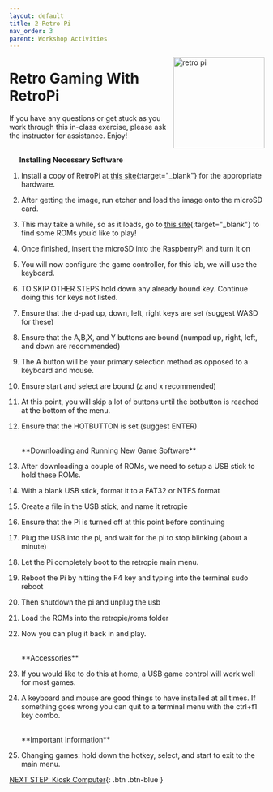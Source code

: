 ```yaml
---
layout: default
title: 2-Retro Pi
nav_order: 3
parent: Workshop Activities
---
```


<img src="images/logo-2.png" alt="retro pi" style="float:right;width:180px;">

# Retro Gaming With RetroPi

If you have any questions or get stuck as you work through this in-class exercise, please ask the instructor for assistance. Enjoy!

<br>&nbsp;&nbsp;&nbsp;&nbsp;&nbsp;**Installing Necessary Software**

1.  Install a copy of RetroPi at [this site](https://retropie.org.uk/download/){:target="_blank"} for the appropriate hardware.
2.  After getting the image, run etcher and load the image onto the microSD card.
3.  This may take a while, so as it loads, go to [this site](https://www.downloadroms.io/){:target="_blank"} to find some ROMs you’d like to play!
4.  Once finished, insert the microSD into the RaspberryPi and turn it on
5.  You will now configure the game controller, for this lab, we will use the keyboard.
6.  TO SKIP OTHER STEPS hold down any already bound key. Continue doing this for keys not listed.
7.  Ensure that the d-pad up, down, left, right keys are set (suggest WASD for these)
8.  Ensure that the A,B,X, and Y buttons are bound (numpad up, right, left, and down are recommended)
9.  The A button will be your primary selection method as opposed to a keyboard and mouse.
0.  Ensure start and select are bound (z and x recommended)
1.  At this point, you will skip a lot of buttons until the botbutton is reached at the bottom of the menu.
2.  Ensure that the HOTBUTTON is set (suggest ENTER)

    <br>
    **Downloading and Running New Game Software**
    
3.  After downloading a couple of ROMs, we need to setup a USB stick to hold these ROMs.
4.  With a blank USB stick, format it to a FAT32 or NTFS format
5.  Create a file in the USB stick, and name it retropie
6.  Ensure that the Pi is turned off at this point before continuing
7.  Plug the USB into the pi, and wait for the pi to stop blinking (about a minute)
8.  Let the Pi completely boot to the retropie main menu.
9.  Reboot the Pi by hitting the F4 key and typing into the terminal sudo reboot
0.  Then shutdown the pi and unplug the usb
1.  Load the ROMs into the retropie/roms folder
2.  Now you can plug it back in and play.

    <br>
    **Accessories**
    
3.  If you would like to do this at home, a USB game control will work well for most games.
4.  A keyboard and mouse are good things to have installed at all times. If something goes wrong you can quit to a terminal menu with the ctrl+f1 key combo.

    <br>
    **Important Information**
    
5.  Changing games: hold down the hotkey, select, and start to exit to the main menu.

[NEXT STEP: Kiosk Computer](act-3.html){: .btn .btn-blue }
